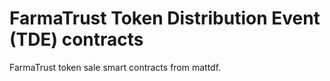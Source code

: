 # FarmaTrust Token Distribution Event (TDE) contracts

FarmaTrust token sale smart contracts from mattdf.
